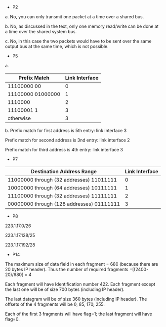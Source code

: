 - P2

a. No, you can only transmit one packet at a time over a shared bus.

b. No, as discussed in the text, only one memory read/write can be done at a time over the shared system bus. 

c. No, in this case the two packets would have to be sent over the same output bus at the same time, which is not possible. 
- P5

a. 

Prefix Match		|		Link Interface 
-------------- | --------------
11100000  00        |         0 
11100000  01000000  |        	1 
1110000				      |   	    2 
11100001  1			    |		      3	 
otherwise			      |       	3 

b.  Prefix match for first address is 5th entry: link interface 3

Prefix match for second address is 3nd  entry: link interface 2
      
Prefix match for third address is 4th  entry: link interface 3
- P7

Destination Address Range			|		Link Interface
-------------- | --------------
11000000 through (32 addresses)	11011111		|		 0
10000000 through (64 addresses)	10111111 		|		 1
11100000 through (32 addresses)	11111111		|		 2
00000000 through (128 addresses) 01111111   |    3   

- P8

223.1.17.0/26

223.1.17.128/25

223.1.17.192/28
- P14

The maximum size of data field in each fragment = 680 (because there are 20 bytes IP header). Thus the number of required fragments =[(2400-20)/680] = 4 

Each fragment will have Identification number 422. Each fragment except the last one will be of size 700 bytes (including IP header).

The last datagram will be of size 360 bytes (including IP header). The offsets of the 4 fragments will be 0, 85, 170, 255. 

Each of the first 3 fragments will have flag=1; the last fragment will have flag=0.
                                                               

